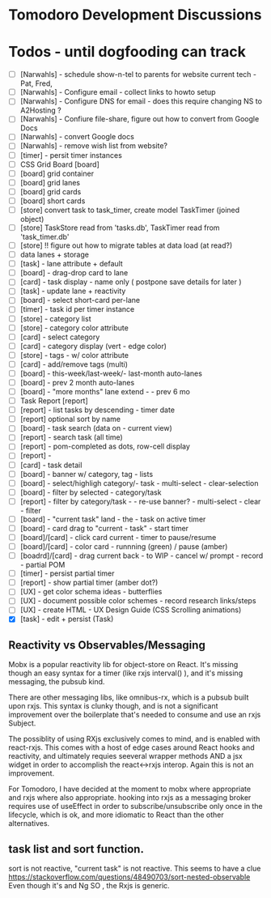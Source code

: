 # Tomodoro Development Discussions

# Todos - until dogfooding can track
- [ ] [Narwahls] - schedule show-n-tel to parents for website current tech - Pat, Fred, 
- [ ] [Narwahls] - Configure email - collect links to howto setup
- [ ] [Narwahls] - Configure DNS for email - does this require changing NS to A2Hosting ?
- [ ] [Narwahls] - Confiure file-share, figure out how to convert from Google Docs
- [ ] [Narwahls] - convert Google docs
- [ ] [Narwahls] - remove wish list from website?
- [ ] [timer] - persit timer instances
- [ ] CSS Grid Board [board]
- [ ] [board] grid container
- [ ] [board] grid lanes
- [ ] [board] grid cards
- [ ] [board] short cards
- [ ] [store] convert task to task_timer, create model TaskTimer (joined object)
- [ ] [store] TaskStore read from 'tasks.db', TaskTimer read from 'task_timer.db'
- [ ] [store] !! figure out how to migrate tables at data load (at read?)
- [ ] data lanes + storage
- [ ] [task] - lane attribute + default
- [ ] [board] - drag-drop card to lane 
- [ ] [card] - task display - name only ( postpone save details for later )
- [ ] [task] - update lane + reactivity
- [ ] [board] - select short-card per-lane
- [ ] [timer] - task id per timer instance
- [ ] [store] - category list
- [ ] [store] - category color attribute
- [ ] [card] - select category
- [ ] [card] - category display (vert - edge color)
- [ ] [store] - tags - w/ color attribute
- [ ] [card] - add/remove tags (multi)
- [ ] [board] - this-week/last-week/- last-month auto-lanes
- [ ] [board] - prev 2 month auto-lanes
- [ ] [board] - "more months" lane extend - - prev 6 mo
- [ ] Task Report [report]
- [ ] [report] - list tasks by descending - timer date
- [ ] [report] optional sort by name
- [ ] [board] - task search (data on - current view)
- [ ] [report] - search task (all time)
- [ ] [report] - pom-completed as dots, row-cell display
- [ ] [report] - 
- [ ] [card] - task detail
- [ ] [board] - banner w/ category, tag - lists
- [ ] [board] - select/highligh category/- task - multi-select - clear-selection
- [ ] [board] - filter by selected - category/task
- [ ] [report] - filter by category/task - - re-use banner? - multi-select - clear - filter
- [ ] [board] - "current task" land - the - task on active timer
- [ ] [board] - card drag to "current - task" - start timer
- [ ] [board]/[card] - click card current - timer to pause/resume
- [ ] [board]/[card] - color card - runnning (green) / pause (amber)
- [ ] [boadrd]/[card] - drag current back - to WIP - cancel w/ prompt - record - partial POM
- [ ] [timer] - persist partial timer
- [ ] [report] - show partial timer (amber dot?)
- [ ] [UX] - get color schema ideas - butterflies
- [ ] [UX] - document possible color schemes - record research links/steps
- [ ] [UX] - create HTML - UX Design Guide (CSS Scrolling animations)
- [X] [task] - edit + persist (Task)

## Reactivity vs Observables/Messaging
Mobx is a popular reactivity lib for object-store on React.  It's missing though an easy syntax for a timer (like rxjs interval() ), and it's missing messaging, the pubsub kind.

There are other messaging libs, like omnibus-rx, which is a pubsub
built upon rxjs.  This syntax is clunky though, and is not a significant improvement over the boilerplate that's needed to 
consume and use an rxjs Subject.

The possiblity of using RXjs exclusively comes to mind, and is enabled with react-rxjs. This comes with a host of edge cases around React hooks and reactivity, and ultimately requies seeveral wrapper methods AND a jsx widget <Susbscribe> in order to accomplish the react<->rxjs interop. Again this is not an improvement.

For Tomodoro, I have decided at the moment to mobx where appropriate
and rxjs where also appropriate.   hooking into rxjs as a messaging
broker requires use of useEffect in order to subscribe/unsubscribe only once in the lifecycle, which is ok, and more idiomatic to React than the other alternatives.

## task list and sort function.
sort is not reactive, "current task" is not reactive.
This seems to have a clue https://stackoverflow.com/questions/48490703/sort-nested-observable
Even though it's and Ng SO , the Rxjs is generic.